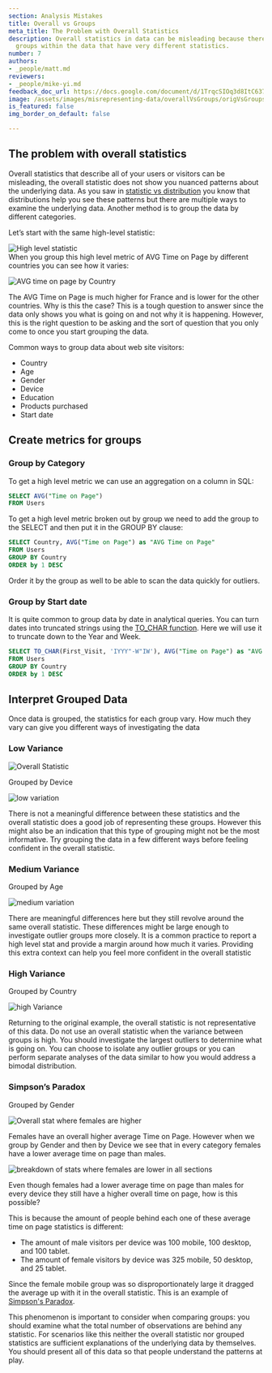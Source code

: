 ```yaml
---
section: Analysis Mistakes
title: Overall vs Groups
meta_title: The Problem with Overall Statistics
description: Overall statistics in data can be misleading because there may be distinct
  groups within the data that have very different statistics.
number: 7
authors:
- _people/matt.md
reviewers:
- _people/mike-yi.md
feedback_doc_url: https://docs.google.com/document/d/1TrqcSIOq3d8ItC637ub2FOQAV9yArf6Q0A2QNHJREuU/edit?usp=sharing
image: /assets/images/misrepresenting-data/overallVsGroups/origVsGroups_1.png
is_featured: false
img_border_on_default: false

---
```

## The problem with overall statistics

Overall statistics that describe all of your users or visitors can be misleading, the overall statistic does not show you nuanced patterns about the underlying data. As you saw in [statistic vs distribution](https://dataschool.com/misrepresenting-data/statistic-vs-distribution/) you know that distributions help you see these patterns but there are multiple ways to examine the underlying data. Another method is to group the data by different categories.


Let’s start with the same high-level statistic:

![High level statistic](/assets/images/misrepresenting-data/overallVsGroups/origVsGroups_0.png)  
When you group this high level metric of AVG Time on Page by different countries you can see how it varies:

![AVG time on page by Country](/assets/images/misrepresenting-data/overallVsGroups/origVsGroups_1.png)

The AVG Time on Page is much higher for France and is lower for the other countries. Why is this the case? This is a tough question to answer since the data only shows you what is going on and not why it is happening. However, this is the right question to be asking and the sort of question that you only come to once you start grouping the data.

Common ways to group data about web site visitors:

* Country
* Age
* Gender
* Device
* Education
* Products purchased
* Start date

## Create metrics for groups

### Group by Category

To get a high level metric we can use an aggregation on a column in SQL:

```sql
SELECT AVG("Time on Page")
FROM Users
```

To get a high level metric broken out by group we need to add the group to the SELECT and then put it in the GROUP BY clause:

```sql
SELECT Country, AVG("Time on Page") as "AVG Time on Page"
FROM Users
GROUP BY Country
ORDER by 1 DESC
```

Order it by the group as well to be able to scan the data quickly for outliers.

### Group by Start date

It is quite common to group data by date in analytical queries. You can turn dates into truncated strings using the [TO_CHAR function](http://www.postgresqltutorial.com/postgresql-to_char/). Here we will use it to truncate down to the Year and Week.

```sql
SELECT TO_CHAR(First_Visit, 'IYYY"-W"IW'), AVG("Time on Page") as "AVG Time on Page"
FROM Users
GROUP BY Country
ORDER by 1 DESC
```

## Interpret Grouped Data

Once data is grouped, the statistics for each group vary. How much they vary can give you different ways of investigating the data

### Low Variance

![Overall Statistic](/assets/images/misrepresenting-data/overallVsGroups/origVsGroups_2.png)

Grouped by Device

![low variation](/assets/images/misrepresenting-data/overallVsGroups/origVsGroups_3.png)

There is not a meaningful difference between these statistics and the overall statistic does a good job of representing these groups. However this might also be an indication that this type of grouping might not be the most informative. Try grouping the data in a few different ways before feeling confident in the overall statistic.

### Medium Variance

Grouped by Age

![medium variation](/assets/images/misrepresenting-data/overallVsGroups/origVsGroups_4.png)

There are meaningful differences here but they still revolve around the same overall statistic. These differences might be large enough to investigate outlier groups more closely. It is a common practice to report a high level stat and provide a margin around how much it varies. Providing this extra context can help you feel more confident in the overall statistic

### High Variance

Grouped by Country

![high Variance](/assets/images/misrepresenting-data/overallVsGroups/origVsGroups_5.png)

Returning to the original example, the overall statistic is not representative of this data. Do not use an overall statistic when the variance between groups is high. You should investigate the largest outliers to determine what is going on. You can choose to isolate any outlier groups or you can perform separate analyses of the data similar to how you would address a bimodal distribution.

### Simpson’s Paradox

Grouped by Gender

![Overall stat where females are higher](/assets/images/misrepresenting-data/overallVsGroups/origVsGroups_6.png)

Females have an overall higher average Time on Page. However when we group by Gender and then by Device we see that in every category females have a lower average time on page than males.

![breakdown of stats where females are lower in all sections](/assets/images/misrepresenting-data/overallVsGroups/origVsGroups_7.png)

Even though females had a lower average time on page than males for every device they still have a higher overall time on page, how is this possible?

This is because the amount of people behind each one of these average time on page statistics is different:

* The amount of male visitors per device was 100 mobile, 100 desktop, and 100 tablet.
* The amount of female visitors by device was 325 mobile, 50 desktop, and 25 tablet.

Since the female mobile group was so disproportionately large it dragged the average up with it in the overall statistic. This is an example of [Simpson's Paradox](https://en.wikipedia.org/wiki/Simpson%27s_paradox).

This phenomenon is important to consider when comparing groups: you should examine what the total number of observations are behind any statistic. For scenarios like this neither the overall statistic nor grouped statistics are sufficient explanations of the underlying data by themselves. You should present all of this data so that people understand the patterns at play.
